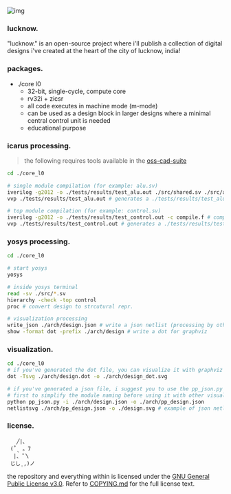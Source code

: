 ![img](./assets/logo.png)

### lucknow.
"lucknow." is an open-source project where i'll publish a collection of
digital designs i've created at the heart of the city of lucknow, india!

### packages.
- ./core l0
  - 32-bit, single-cycle, compute core
  - rv32i + zicsr
  - all code executes in machine mode (m-mode)
  - can be used as a design block in larger designs where a minimal central control unit is needed
  - educational purpose

### icarus processing.
> the following requires tools available in the
> [oss-cad-suite](https://github.com/YosysHQ/oss-cad-suite-build?tab=readme-ov-file#installation)

```bash
cd ./core_l0

# single module compilation (for example: alu.sv)
iverilog -g2012 -o ./tests/results/test_alu.out ./src/shared.sv ./src/alu.sv ./tests/test_alu.sv
vvp ./tests/results/test_alu.out # generates a ./tests/results/test_alu.vcd file for gtkwave visualization

# top module compilation (for example: control.sv)
iverilog -g2012 -o ./tests/results/test_control.out -c compile.f # compile.f ensures order of compilation is maintained
vvp ./tests/results/test_control.out # generates a ./tests/results/test_control.vcd file for gtkwave visualization
```

### yosys processing.
```bash
cd ./core_l0

# start yosys
yosys

# inside yosys terminal
read -sv ./src/*.sv
hierarchy -check -top control
proc # convert design to strcutural repr.

# visualization processing
write_json ./arch/design.json # write a json netlist (processing by other tools)
show -format dot -prefix ./arch/design # write a dot for graphviz
```

### visualization.
```bash
cd ./core_l0
# if you've generated the dot file, you can visualize it with graphviz
dot -Tsvg ./arch/design.dot -o ./arch/design_dot.svg

# if you've generated a json file, i suggest you to use the pp_json.py
# first to simplify the module naming before using it with other visualization tools
python pp_json.py -i ./arch/design.json -o ./arch/pp_design.json
netlistsvg ./arch/pp_design.json -o ./design.svg # example of json netlist usage with another visualization tool
```

### license.

       ╱|、
     (˚ˎ 。7
      |、˜〵
     じしˍ,)ノ

the repository and everything within is licensed under the [GNU General Public License v3.0](https://www.gnu.org/licenses/gpl-3.0.en.html).
Refer to [COPYING.md](./COPYING.md) for the full license text.
